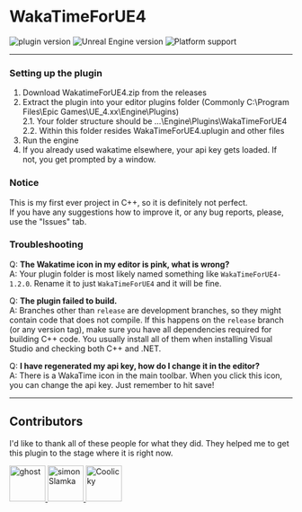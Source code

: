 # WakaTimeForUE4

![plugin version](https://img.shields.io/badge/version-1.2.1-blue) ![Unreal Engine version](https://img.shields.io/badge/Unreal%20Engine%20version-4.26-blue) ![Platform support](https://img.shields.io/badge/Platform_support-Windows-blue)

---

### Setting up the plugin
1. Download WakatimeForUE4.zip from the releases
2. Extract the plugin into your editor plugins folder (Commonly C:\Program Files\Epic Games\UE_4.xx\Engine\Plugins)  
   2.1. Your folder structure should be ...\Engine\Plugins\WakaTimeForUE4\
   2.2. Within this folder resides WakaTimeForUE4.uplugin and other files
3. Run the engine
4. If you already used wakatime elsewhere, your api key gets loaded. If not, you get prompted by a window.

### Notice
This is my first ever project in C++, so it is definitely not perfect.  
If you have any suggestions how to improve it, or any bug reports, please, use the "Issues" tab.

### Troubleshooting
Q: **The Wakatime icon in my editor is pink, what is wrong?**  
A: Your plugin folder is most likely named something like `WakaTimeForUE4-1.2.0`. Rename it to just `WakaTimeForUE4` and it will be fine.

Q: **The plugin failed to build.**  
A: Branches other than `release` are development branches, so they might contain code that does not compile. If this happens on the `release` branch (or any version tag), make sure you have all dependencies required for building C++ code. You usually install all of them when installing Visual Studio and checking both C++ and .NET.

Q: **I have regenerated my api key, how do I change it in the editor?**  
A: There is a WakaTime icon in the main toolbar. When you click this icon, you can change the api key. Just remember to hit save!

---
## Contributors
I'd like to thank all of these people for what they did. They helped me to get this plugin to the stage where it is right now.

<a href="https://github.com/ghost">
    <img src="https://github.com/ghost.png" width="64" height="64" alt="ghost" title="A person who helped us solve many warnings regarding macros.">
</a>

<a href="https://github.com/simonSlamka">
    <img src="https://github.com/simonSlamka.png" width="64" height="64" alt="simonSlamka" title="simonSlamka - Helped me and motivated me to finish the version 1.2.0">
</a>

<a href="https://github.com/Coolicky">
    <img src="https://github.com/Coolicky.png" width="64" height="64" alt="Coolicky" title="Coolicky - Updated env variables for better compatibility with different permissions and improved compatibility with other wakatime plugins">
</a>

